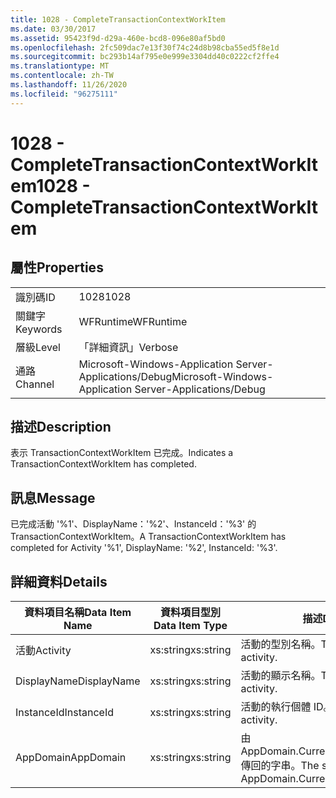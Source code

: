 ```yaml
---
title: 1028 - CompleteTransactionContextWorkItem
ms.date: 03/30/2017
ms.assetid: 95423f9d-d29a-460e-bcd8-096e80af5bd0
ms.openlocfilehash: 2fc509dac7e13f30f74c24d8b98cba55ed5f8e1d
ms.sourcegitcommit: bc293b14af795e0e999e3304dd40c0222cf2ffe4
ms.translationtype: MT
ms.contentlocale: zh-TW
ms.lasthandoff: 11/26/2020
ms.locfileid: "96275111"
---
```

# <a name="1028---completetransactioncontextworkitem"></a><span data-ttu-id="01730-102">1028 - CompleteTransactionContextWorkItem</span><span class="sxs-lookup"><span data-stu-id="01730-102">1028 - CompleteTransactionContextWorkItem</span></span>

## <a name="properties"></a><span data-ttu-id="01730-103">屬性</span><span class="sxs-lookup"><span data-stu-id="01730-103">Properties</span></span>  
  
|||  
|-|-|  
|<span data-ttu-id="01730-104">識別碼</span><span class="sxs-lookup"><span data-stu-id="01730-104">ID</span></span>|<span data-ttu-id="01730-105">1028</span><span class="sxs-lookup"><span data-stu-id="01730-105">1028</span></span>|  
|<span data-ttu-id="01730-106">關鍵字</span><span class="sxs-lookup"><span data-stu-id="01730-106">Keywords</span></span>|<span data-ttu-id="01730-107">WFRuntime</span><span class="sxs-lookup"><span data-stu-id="01730-107">WFRuntime</span></span>|  
|<span data-ttu-id="01730-108">層級</span><span class="sxs-lookup"><span data-stu-id="01730-108">Level</span></span>|<span data-ttu-id="01730-109">「詳細資訊」</span><span class="sxs-lookup"><span data-stu-id="01730-109">Verbose</span></span>|  
|<span data-ttu-id="01730-110">通路</span><span class="sxs-lookup"><span data-stu-id="01730-110">Channel</span></span>|<span data-ttu-id="01730-111">Microsoft-Windows-Application Server-Applications/Debug</span><span class="sxs-lookup"><span data-stu-id="01730-111">Microsoft-Windows-Application Server-Applications/Debug</span></span>|  
  
## <a name="description"></a><span data-ttu-id="01730-112">描述</span><span class="sxs-lookup"><span data-stu-id="01730-112">Description</span></span>  

 <span data-ttu-id="01730-113">表示 TransactionContextWorkItem 已完成。</span><span class="sxs-lookup"><span data-stu-id="01730-113">Indicates a TransactionContextWorkItem has completed.</span></span>  
  
## <a name="message"></a><span data-ttu-id="01730-114">訊息</span><span class="sxs-lookup"><span data-stu-id="01730-114">Message</span></span>  

 <span data-ttu-id="01730-115">已完成活動 '%1'、DisplayName：'%2'、InstanceId：'%3' 的 TransactionContextWorkItem。</span><span class="sxs-lookup"><span data-stu-id="01730-115">A TransactionContextWorkItem has completed for Activity '%1', DisplayName: '%2', InstanceId: '%3'.</span></span>  
  
## <a name="details"></a><span data-ttu-id="01730-116">詳細資料</span><span class="sxs-lookup"><span data-stu-id="01730-116">Details</span></span>  
  
|<span data-ttu-id="01730-117">資料項目名稱</span><span class="sxs-lookup"><span data-stu-id="01730-117">Data Item Name</span></span>|<span data-ttu-id="01730-118">資料項目型別</span><span class="sxs-lookup"><span data-stu-id="01730-118">Data Item Type</span></span>|<span data-ttu-id="01730-119">描述</span><span class="sxs-lookup"><span data-stu-id="01730-119">Description</span></span>|  
|--------------------|--------------------|-----------------|  
|<span data-ttu-id="01730-120">活動</span><span class="sxs-lookup"><span data-stu-id="01730-120">Activity</span></span>|<span data-ttu-id="01730-121">xs:string</span><span class="sxs-lookup"><span data-stu-id="01730-121">xs:string</span></span>|<span data-ttu-id="01730-122">活動的型別名稱。</span><span class="sxs-lookup"><span data-stu-id="01730-122">The type name of the activity.</span></span>|  
|<span data-ttu-id="01730-123">DisplayName</span><span class="sxs-lookup"><span data-stu-id="01730-123">DisplayName</span></span>|<span data-ttu-id="01730-124">xs:string</span><span class="sxs-lookup"><span data-stu-id="01730-124">xs:string</span></span>|<span data-ttu-id="01730-125">活動的顯示名稱。</span><span class="sxs-lookup"><span data-stu-id="01730-125">The display name of the activity.</span></span>|  
|<span data-ttu-id="01730-126">InstanceId</span><span class="sxs-lookup"><span data-stu-id="01730-126">InstanceId</span></span>|<span data-ttu-id="01730-127">xs:string</span><span class="sxs-lookup"><span data-stu-id="01730-127">xs:string</span></span>|<span data-ttu-id="01730-128">活動的執行個體 ID。</span><span class="sxs-lookup"><span data-stu-id="01730-128">The instance id of the activity.</span></span>|  
|<span data-ttu-id="01730-129">AppDomain</span><span class="sxs-lookup"><span data-stu-id="01730-129">AppDomain</span></span>|<span data-ttu-id="01730-130">xs:string</span><span class="sxs-lookup"><span data-stu-id="01730-130">xs:string</span></span>|<span data-ttu-id="01730-131">由 AppDomain.CurrentDomain.FriendlyName 傳回的字串。</span><span class="sxs-lookup"><span data-stu-id="01730-131">The string returned by AppDomain.CurrentDomain.FriendlyName.</span></span>|
